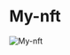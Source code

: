 # My-nft
![My-nft](https://user-images.githubusercontent.com/96207587/182726342-c58223a9-ba92-4806-9c45-cde98532d404.png)
